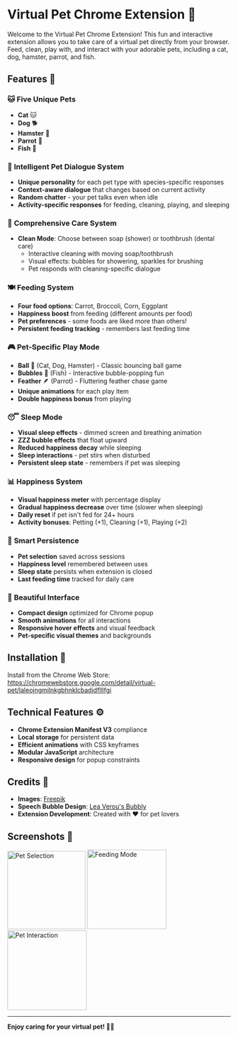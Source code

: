 # Virtual Pet Chrome Extension 🐾

Welcome to the Virtual Pet Chrome Extension! This fun and interactive extension allows you to take care of a virtual pet directly from your browser. Feed, clean, play with, and interact with your adorable pets, including a cat, dog, hamster, parrot, and fish.

## Features 🌟

### 🐱 **Five Unique Pets**
- **Cat** 🐱
- **Dog** 🐕  
- **Hamster** 🐹
- **Parrot** 🦜
- **Fish** 🐠

### 💬 **Intelligent Pet Dialogue System**
- **Unique personality** for each pet type with species-specific responses
- **Context-aware dialogue** that changes based on current activity
- **Random chatter** - your pet talks even when idle
- **Activity-specific responses** for feeding, cleaning, playing, and sleeping

### 🧼 **Comprehensive Care System**
- **Clean Mode**: Choose between soap (shower) or toothbrush (dental care)
  - Interactive cleaning with moving soap/toothbrush
  - Visual effects: bubbles for showering, sparkles for brushing
  - Pet responds with cleaning-specific dialogue

### 🍽️ **Feeding System**
- **Four food options**: Carrot, Broccoli, Corn, Eggplant
- **Happiness boost** from feeding (different amounts per food)
- **Pet preferences** - some foods are liked more than others!
- **Persistent feeding tracking** - remembers last feeding time

### 🎮 **Pet-Specific Play Mode**
- **Ball** 🏀 (Cat, Dog, Hamster) - Classic bouncing ball game
- **Bubbles** 💙 (Fish) - Interactive bubble-popping fun
- **Feather** 🪶 (Parrot) - Fluttering feather chase game
- **Unique animations** for each play item
- **Double happiness bonus** from playing

### 😴 **Sleep Mode**
- **Visual sleep effects** - dimmed screen and breathing animation
- **ZZZ bubble effects** that float upward
- **Reduced happiness decay** while sleeping
- **Sleep interactions** - pet stirs when disturbed
- **Persistent sleep state** - remembers if pet was sleeping

### 📊 **Happiness System**
- **Visual happiness meter** with percentage display
- **Gradual happiness decrease** over time (slower when sleeping)
- **Daily reset** if pet isn't fed for 24+ hours
- **Activity bonuses**: Petting (+1), Cleaning (+1), Playing (+2)

### 💾 **Smart Persistence**
- **Pet selection** saved across sessions
- **Happiness level** remembered between uses
- **Sleep state** persists when extension is closed
- **Last feeding time** tracked for daily care

### 🎨 **Beautiful Interface**
- **Compact design** optimized for Chrome popup
- **Smooth animations** for all interactions
- **Responsive hover effects** and visual feedback
- **Pet-specific visual themes** and backgrounds

## Installation 🚀

Install from the Chrome Web Store:
https://chromewebstore.google.com/detail/virtual-pet/laleojngmilnkgbhnklcbadjdflllfgi


## Technical Features ⚙️

- **Chrome Extension Manifest V3** compliance
- **Local storage** for persistent data
- **Efficient animations** with CSS keyframes
- **Modular JavaScript** architecture
- **Responsive design** for popup constraints

## Credits 📄

- **Images**: [Freepik](http://www.freepik.com)
- **Speech Bubble Design**: [Lea Verou's Bubbly](https://projects.verou.me/bubbly/)
- **Extension Development**: Created with ❤️ for pet lovers

## Screenshots 📸

<img width="176" alt="Pet Selection" src="https://github.com/user-attachments/assets/120a6d9a-9a20-499a-8e91-89b4e23c517e">
<img width="179" alt="Feeding Mode" src="https://github.com/user-attachments/assets/dde75373-43c4-4d72-b66c-798af9d24259">
<img width="179" alt="Pet Interaction" src="https://github.com/user-attachments/assets/878940a6-9ee2-4439-8972-24ba069c717c">

---

**Enjoy caring for your virtual pet! 🐾💕**